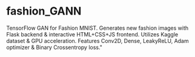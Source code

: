 # fashion_GANN
TensorFlow GAN for Fashion MNIST. Generates new fashion images with Flask backend &amp; interactive HTML+CSS+JS frontend. Utilizes Kaggle dataset &amp; GPU acceleration. Features Conv2D, Dense, LeakyReLU, Adam optimizer &amp; Binary Crossentropy loss."
